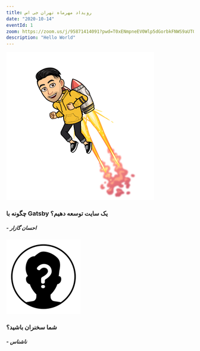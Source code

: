 ```yaml
---
title: رویداد مهر‌ماه تهران جی اس
date: "2020-10-14"
eventId: 1
zoom: https://zoom.us/j/95871414091?pwd=T0xENmpneEV0Wlp5dGorbkFNWS9aUT09
description: "Hello World"
---
```


<div class="speaker">
    <img src="./ehsangazar.png" />
    <div class="speaker-content">
        <h3>
            چگونه با Gatsby یک سایت توسعه دهیم؟
        </h3>
        <h5>
            - احسان گازار
        </h5>
        <div class="social-media">
            <a href="https://au.linkedin.com/in/gazar">
                <i class="fa fa-linkedin"></i>
            </a>
            <a href="http://fa.ehsangazar.com/">
                <i class="fa fa-link"></i>
            </a>
        </div>
    </div>
</div>
<div class="speaker">
    <img src="./unknown.png" />
    <div class="speaker-content">
        <h3>
            شما سخنران باشید؟
        </h3>
        <h5>
            - ناشناس
        </h5>
        <div class="social-media">
            <a href="https://au.linkedin.com/in/gazar">
                <i class="fa fa-linkedin"></i>
            </a>
            <a href="http://fa.ehsangazar.com/">
                <i class="fa fa-link"></i>
            </a>
        </div>
    </div>
</div>
